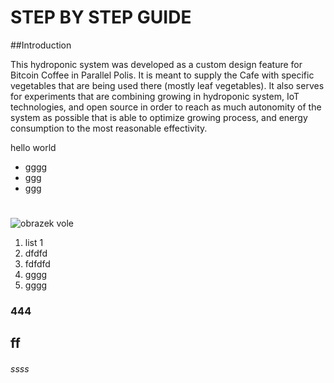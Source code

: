 # STEP BY STEP GUIDE

##Introduction

This hydroponic system was developed as a custom design feature for Bitcoin Coffee in Parallel Polis. It is meant to supply the Cafe with specific vegetables that are being used there (mostly leaf vegetables). It also serves for experiments that are combining growing in hydroponic system, IoT technologies, and open source in order to reach as much autonomity of the system as possible that is able to optimize growing process, and energy consumption to the most reasonable effectivity.

hello world
* gggg
* ggg
* ggg

#
![obrazek vole](images/design.png)

1. list 1
2. dfdfd
2. fdfdfd
3. gggg
4. gggg

### 444
## ff
###### ssss
